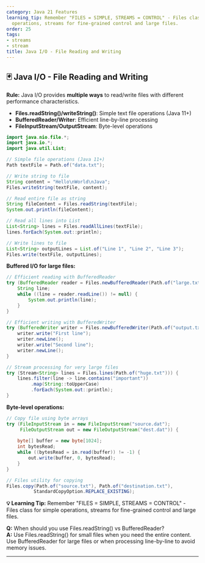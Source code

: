 ```yaml
---
category: Java 21 Features
learning_tip: Remember "FILES = SIMPLE, STREAMS = CONTROL" - Files class for simple
  operations, streams for fine-grained control and large files.
order: 25
tags:
- streams
- stream
title: Java I/O - File Reading and Writing
---
```


## 🃏 Java I/O - File Reading and Writing

**Rule:** Java I/O provides **multiple ways** to read/write files with different performance characteristics.

- **Files.readString()/writeString()**: Simple text file operations (Java 11+)
- **BufferedReader/Writer**: Efficient line-by-line processing
- **FileInputStream/OutputStream**: Byte-level operations

```java
import java.nio.file.*;
import java.io.*;
import java.util.List;

// Simple file operations (Java 11+)
Path textFile = Path.of("data.txt");

// Write string to file
String content = "Hello\nWorld\nJava";
Files.writeString(textFile, content);

// Read entire file as string
String fileContent = Files.readString(textFile);
System.out.println(fileContent);

// Read all lines into List
List<String> lines = Files.readAllLines(textFile);
lines.forEach(System.out::println);

// Write lines to file
List<String> outputLines = List.of("Line 1", "Line 2", "Line 3");
Files.write(textFile, outputLines);
```

**Buffered I/O for large files:**
```java
// Efficient reading with BufferedReader
try (BufferedReader reader = Files.newBufferedReader(Path.of("large.txt"))) {
    String line;
    while ((line = reader.readLine()) != null) {
        System.out.println(line);
    }
}

// Efficient writing with BufferedWriter
try (BufferedWriter writer = Files.newBufferedWriter(Path.of("output.txt"))) {
    writer.write("First line");
    writer.newLine();
    writer.write("Second line");
    writer.newLine();
}

// Stream processing for very large files
try (Stream<String> lines = Files.lines(Path.of("huge.txt"))) {
    lines.filter(line -> line.contains("important"))
         .map(String::toUpperCase)
         .forEach(System.out::println);
}
```

**Byte-level operations:**
```java
// Copy file using byte arrays
try (FileInputStream in = new FileInputStream("source.dat");
     FileOutputStream out = new FileOutputStream("dest.dat")) {
    
    byte[] buffer = new byte[1024];
    int bytesRead;
    while ((bytesRead = in.read(buffer)) != -1) {
        out.write(buffer, 0, bytesRead);
    }
}

// Files utility for copying
Files.copy(Path.of("source.txt"), Path.of("destination.txt"), 
          StandardCopyOption.REPLACE_EXISTING);
```

**💡 Learning Tip:** Remember "FILES = SIMPLE, STREAMS = CONTROL" - Files class for simple operations, streams for fine-grained control and large files.

**Q:** When should you use Files.readString() vs BufferedReader?  
**A:** Use Files.readString() for small files when you need the entire content. Use BufferedReader for large files or when processing line-by-line to avoid memory issues.

---